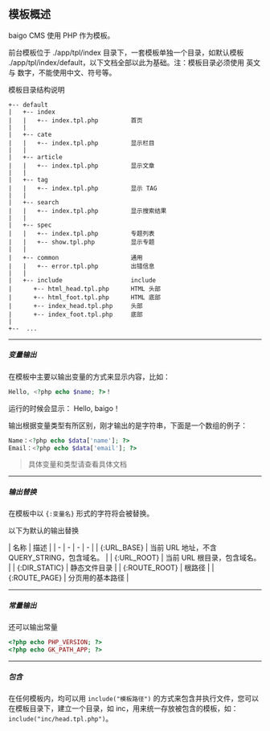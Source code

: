 ## 模板概述

baigo CMS 使用 PHP 作为模板。

前台模板位于 ./app/tpl/index 目录下，一套模板单独一个目录，如默认模板 ./app/tpl/index/default，以下文档全部以此为基础。注：模板目录必须使用 英文 与 数字，不能使用中文、符号等。

模板目录结构说明

    +-- default
    |   +-- index
    |   |   +-- index.tpl.php         首页
    |   |
    |   +-- cate
    |   |   +-- index.tpl.php         显示栏目
    |   |
    |   +-- article
    |   |   +-- index.tpl.php         显示文章
    |   |
    |   +-- tag
    |   |   +-- index.tpl.php         显示 TAG
    |   |
    |   +-- search
    |   |   +-- index.tpl.php         显示搜索结果
    |   |
    |   +-- spec
    |   |   +-- index.tpl.php         专题列表
    |   |   +-- show.tpl.php          显示专题
    |   |
    |   +-- common                    通用
    |   |   +-- error.tpl.php         出错信息
    |   |
    |   +-- include                   include
    |      +-- html_head.tpl.php      HTML 头部
    |      +-- html_foot.tpl.php      HTML 底部
    |      +-- index_head.tpl.php     头部
    |      +-- index_foot.tpl.php     底部
    |   
    +--  ...

----------

##### 变量输出

在模板中主要以输出变量的方式来显示内容，比如：

``` php
Hello, <?php echo $name; ?>！
```

运行的时候会显示： Hello, baigo！

输出根据变量类型有所区别，刚才输出的是字符串，下面是一个数组的例子：

``` php
Name：<?php echo $data['name']; ?>
Email：<?php echo $data['email']; ?>
```

> 具体变量和类型请查看具体文档

----------

##### 输出替换

在模板中以 `{:变量名}` 形式的字符将会被替换。

以下为默认的输出替换

| 名称 | 描述 |
| - | - | - | - |
| {\:URL_BASE} | 当前 URL 地址，不含 QUERY_STRING，包含域名。 |
| {\:URL_ROOT} | 当前 URL 根目录，包含域名。 |
| {\:DIR_STATIC} | 静态文件目录 |
| {\:ROUTE_ROOT} | 根路径 |
| {\:ROUTE_PAGE} | 分页用的基本路径 |

----------

##### 常量输出

还可以输出常量

``` php
<?php echo PHP_VERSION; ?>
<?php echo GK_PATH_APP; ?>
```

----------

##### 包含

在任何模板内，均可以用 `include("模板路径")` 的方式来包含并执行文件，您可以在模板目录下，建立一个目录，如 inc，用来统一存放被包含的模板，如：`include("inc/head.tpl.php")`。

